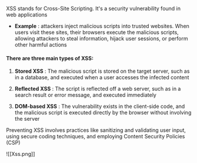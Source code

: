 XSS stands for Cross-Site Scripting. It's a security vulnerability found in web applications 

- __Example__ : attackers inject malicious scripts into trusted websites. When users visit these sites, their browsers execute the malicious scripts, allowing attackers to steal information, hijack user sessions, or perform other harmful actions

#### There are three main types of XSS:

1. __Stored XSS__ : The malicious script is stored on the target server, such as in a database, and executed when a user accesses the infected content

2. __Reflected XSS__ : The script is reflected off a web server, such as in a search result or error message, and executed immediately

3. __DOM-based XSS__ : The vulnerability exists in the client-side code, and the malicious script is executed directly by the browser without involving the server

Preventing XSS involves practices like sanitizing and validating user input, using secure coding techniques, and employing Content Security Policies (CSP)

![[Xss.png]]